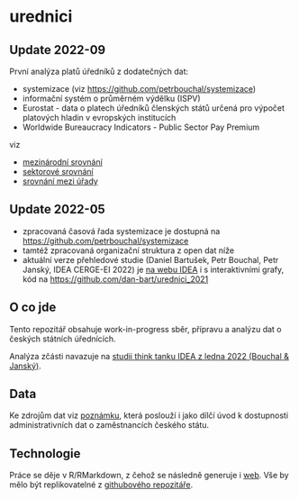 urednici
================

<!-- README.md is generated from README.Rmd. Please edit that file -->
<!-- badges: start -->
<!-- badges: end -->

## Update 2022-09

První analýza platů úředníků z dodatečných dat:

- systemizace (viz <https://github.com/petrbouchal/systemizace>)
- informační systém o průměrném výdělku (ISPV)
- Eurostat - data o platech úředníků členských států určená pro výpočet
  platových hladin v evropských institucích
- Worldwide Bureaucracy Indicators - Public Sector Pay Premium

viz

- [mezinárodní srovnání]()
- [sektorové srovnání](srovnani-sektory.qmd)
- [srovnání mezi úřady](srovnani-urady.qmd)

## Update 2022-05

- zpracovaná časová řada systemizace je dostupná na
  <https://github.com/petrbouchal/systemizace>
- tamtéž zpracovaná organizační struktura z open dat níže
- aktuální verze přehledové studie (Daniel Bartušek, Petr Bouchal, Petr
  Janský, IDEA CERGE-EI 2022) je [na webu
  IDEA](https://idea.cerge-ei.cz/studies/statni-zamestnanci-a-urednici-kde-pracuji-a-za-kolik-2)
  i s interaktivními grafy, kód na
  <https://github.com/dan-bart/urednici_2021>

## O co jde

Tento repozitář obsahuje work-in-progress sběr, přípravu a analýzu dat o
českých státních úřednících.

Analýza zčásti navazuje na [studii think tanku IDEA z ledna 2022
(Bouchal &
Janský)](https://idea.cerge-ei.cz/studies/statni-zamestnanci-a-urednici-kde-pracuji-a-za-kolik-2).

## Data

Ke zdrojům dat viz [poznámku](zdroje.html), která poslouží i jako dílčí
úvod k dostupnosti administrativních dat o zaměstnancích českého státu.

## Technologie

Práce se děje v R/RMarkdown, z čehož se následně generuje i
[web](https://petrbouchal.github.io/urednici/). Vše by mělo být
replikovatelné z [githubového
repozitáře](https://github.com/petrbouchal/urednici).

